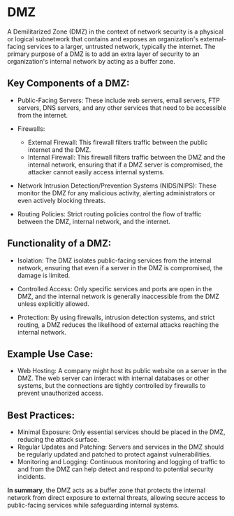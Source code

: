 # DMZ
A Demilitarized Zone (DMZ) in the context of network security is a physical or logical subnetwork that contains and exposes an organization's external-facing services to a larger, untrusted network, typically the internet. The primary purpose of a DMZ is to add an extra layer of security to an organization's internal network by acting as a buffer zone.

## Key Components of a DMZ:
- Public-Facing Servers: These include web servers, email servers, FTP servers, DNS servers, and any other services that need to be accessible from the internet.

- Firewalls:

  - External Firewall: This firewall filters traffic between the public internet and the DMZ.
  - Internal Firewall: This firewall filters traffic between the DMZ and the internal network, ensuring that if a DMZ server is compromised, the attacker cannot easily access internal systems.

- Network Intrusion Detection/Prevention Systems (NIDS/NIPS): These monitor the DMZ for any malicious activity, alerting administrators or even actively blocking threats.

- Routing Policies: Strict routing policies control the flow of traffic between the DMZ, internal network, and the internet.

## Functionality of a DMZ:
- Isolation: The DMZ isolates public-facing services from the internal network, ensuring that even if a server in the DMZ is compromised, the damage is limited.

- Controlled Access: Only specific services and ports are open in the DMZ, and the internal network is generally inaccessible from the DMZ unless explicitly allowed.

- Protection: By using firewalls, intrusion detection systems, and strict routing, a DMZ reduces the likelihood of external attacks reaching the internal network.

## Example Use Case:
- Web Hosting: A company might host its public website on a server in the DMZ. The web server can interact with internal databases or other systems, but the connections are tightly controlled by firewalls to prevent unauthorized access.

## Best Practices:
- Minimal Exposure: Only essential services should be placed in the DMZ, reducing the attack surface.
- Regular Updates and Patching: Servers and services in the DMZ should be regularly updated and patched to protect against vulnerabilities.
- Monitoring and Logging: Continuous monitoring and logging of traffic to and from the DMZ can help detect and respond to potential security incidents.

**In summary**, the DMZ acts as a buffer zone that protects the internal network from direct exposure to external threats, allowing secure access to public-facing services while safeguarding internal systems.